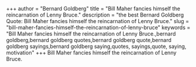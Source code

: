 +++
author = "Bernard Goldberg"
title = "Bill Maher fancies himself the reincarnation of Lenny Bruce."
description = "the best Bernard Goldberg Quote: Bill Maher fancies himself the reincarnation of Lenny Bruce."
slug = "bill-maher-fancies-himself-the-reincarnation-of-lenny-bruce"
keywords = "Bill Maher fancies himself the reincarnation of Lenny Bruce.,bernard goldberg,bernard goldberg quotes,bernard goldberg quote,bernard goldberg sayings,bernard goldberg saying,quotes, sayings,quote, saying, motivation"
+++
Bill Maher fancies himself the reincarnation of Lenny Bruce.
